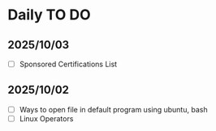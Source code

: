 # Daily TO DO

## 2025/10/03

- [ ] Sponsored Certifications List


## 2025/10/02

- [ ] Ways to open file in default program using ubuntu, bash
- [ ] Linux Operators 